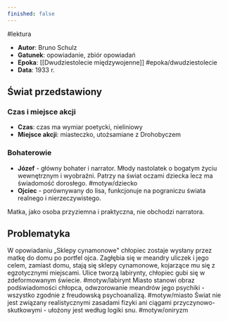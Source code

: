 ```yaml
---
finished: false
---
```

#lektura 
- **Autor**: Bruno Schulz
- **Gatunek**: opowiadanie, zbiór opowiadań
- **Epoka**: [[Dwudziestolecie międzywojenne]] #epoka/dwudziestolecie 
- **Data**: 1933 r.

## Świat przedstawiony
### Czas i miejsce akcji
- **Czas**: czas ma wymiar poetycki, nieliniowy
- **Miejsce akcji**: miasteczko, utożsamiane z Drohobyczem
### Bohaterowie
- **Józef** - główny bohater i narrator. Młody nastolatek o bogatym życiu wewnętrznym i wyobraźni. Patrzy na świat oczami dziecka lecz ma świadomość dorosłego. #motyw/dziecko
- **Ojciec** - porównywany do lisa, funkcjonuje na pograniczu świata realnego i nierzeczywistego. 

Matka, jako osoba przyziemna i praktyczna, nie obchodzi narratora.
## Problematyka
W opowiadaniu „Sklepy cynamonowe" chłopiec zostaje wysłany przez matkę do domu po portfel ojca. Zagłębia się w meandry uliczek i jego celem, zamiast domu, stają się sklepy cynamonowe, kojarzące mu się z egzotycznymi miejscami. Ulice tworzą labirynty, chłopiec gubi się w zdeformowanym świecie. #motyw/labirynt  Miasto stanowi obraz podświadomości chłopca, odwzorowanie meandrów jego psychiki - wszystko zgodnie z freudowską psychoanalizą. #motyw/miasto
Świat nie jest związany realistycznymi zasadami fizyki ani ciągami przyczynowo-skutkowymi - ułożony jest według logiki snu. #motyw/oniryzm